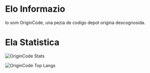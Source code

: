# Elo Informazio

Io som OriginCode, una pezia de codigo depot origina descognosida.

# Ela Statistica

![OriginCode Stats](https://github-readme-stats.vercel.app/api?username=OriginCode&show_icons=true&theme=dark)

![OriginCode Top Langs](https://github-readme-stats.vercel.app/api/top-langs/?username=OriginCode&layout=compact&theme=dark)

